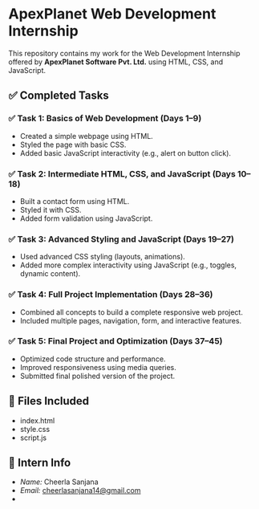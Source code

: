 # ApexPlanet Web Development Internship

This repository contains my work for the Web Development Internship offered by **ApexPlanet Software Pvt. Ltd.** using HTML, CSS, and JavaScript.

## ✅ Completed Tasks

### ✅ Task 1: Basics of Web Development (Days 1–9)
- Created a simple webpage using HTML.
- Styled the page with basic CSS.
- Added basic JavaScript interactivity (e.g., alert on button click).

### ✅ Task 2: Intermediate HTML, CSS, and JavaScript (Days 10–18)
- Built a contact form using HTML.
- Styled it with CSS.
- Added form validation using JavaScript.

### ✅ Task 3: Advanced Styling and JavaScript (Days 19–27)
- Used advanced CSS styling (layouts, animations).
- Added more complex interactivity using JavaScript (e.g., toggles, dynamic content).

### ✅ Task 4: Full Project Implementation (Days 28–36)
- Combined all concepts to build a complete responsive web project.
- Included multiple pages, navigation, form, and interactive features.

### ✅ Task 5: Final Project and Optimization (Days 37–45)
- Optimized code structure and performance.
- Improved responsiveness using media queries.
- Submitted final polished version of the project.

## 📁 Files Included
- index.html
- style.css
- script.js 

## 👤 Intern Info
- *Name:* Cheerla Sanjana 
- *Email:* cheerlasanjana14@gmail.com
-
